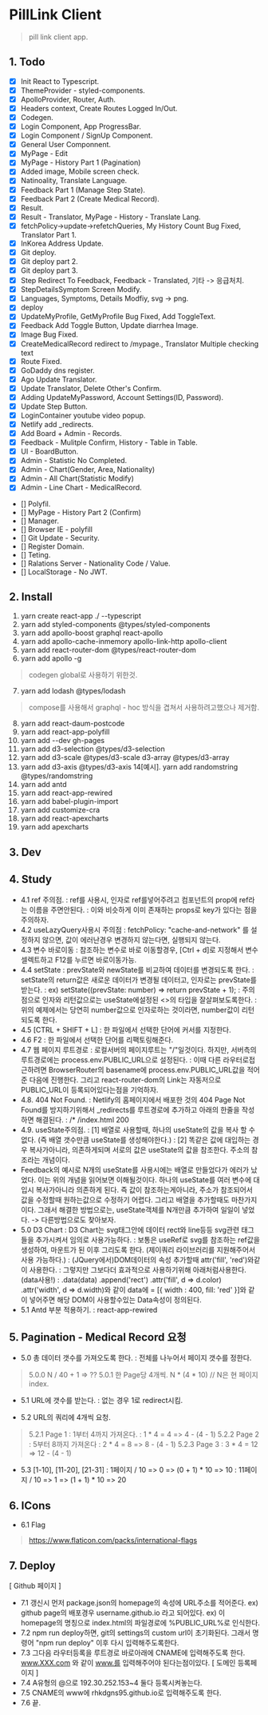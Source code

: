 # PillLink Client
> pill link client app.

## 1. Todo
- [x] Init React to Typescript.
- [x] ThemeProvider - styled-components.
- [x] ApolloProvider, Router, Auth.
- [x] Headers context, Create Routes Logged In/Out.
- [x] Codegen.
- [x] Login Component, App ProgressBar.
- [x] Login Component / SignUp Component.
- [x] General User Componnent.
- [x] MyPage - Edit
- [x] MyPage - History Part 1 (Pagination)
- [x] Added image, Mobile screen check.
- [x] Natinoality, Translate Language.
- [x] Feedback Part 1 (Manage Step State).
- [x] Feedback Part 2 (Create Medical Record).
- [X] Result.
- [x] Result - Translator, MyPage - History - Translate Lang.
- [x] fetchPolicy->update->refetchQueries, My History Count Bug Fixed, Translator Part 1.
- [x] InKorea Address Update.
- [x] Git deploy.
- [x] Git deploy part 2.
- [x] Git deploy part 3.
- [x] Step Redirect To Feedback, Feedback - Translated, 기타 -> 응급처치.
- [x] StepDetailsSymptom Screen Modify.
- [x] Languages, Symptoms, Details Modfiy, svg -> png.
- [x] deploy
- [x] UpdateMyProfile, GetMyProfile Bug Fixed, Add ToggleText.
- [x] Feedback Add Toggle Button, Update diarrhea Image.
- [x] Image Bug Fixed.
- [x] CreateMedicalRecord redirect to /mypage., Translator Multiple checking text
- [x] Route Fixed.
- [x] GoDaddy dns register.
- [x] Ago Update Translator.
- [x] Update Translator, Delete Other's Confirm.
- [x] Adding UpdateMyPassword, Account Settings(ID, Password).
- [x] Update Step Button.
- [x] LoginContainer youtube video popup.
- [x] Netlify add _redirects.
- [x] Add Board + Admin - Records.
- [x] Feedback - Mulitple Confirm, History - Table in Table.
- [x] UI - BoardButton. 
- [x] Admin - Statistic No Completed.
- [x] Admin - Chart(Gender, Area, Nationality)
- [x] Admin - All Chart(Statistic Modify)
- [x] Admin - Line Chart - MedicalRecord.
- [] Polyfil.
- [] MyPage - History Part 2 (Confirm)
- [] Manager.
- [] Browser IE - polyfill
- [] Git Update - Security.
- [] Register Domain.
- [] Teting.
- [] Ralations Server - Nationality Code / Value.
- [] LocalStorage - No JWT.

## 2. Install
1. yarn create react-app ./ --typescript
2. yarn add styled-components @types/styled-components
3. yarn add apollo-boost graphql react-apollo 
4. yarn add apollo-cache-inmemory apollo-link-http apollo-client
5. yarn add react-router-dom @types/react-router-dom
6. yarn add apollo -g
> codegen global로 사용하기 위한것.
7. yarn add lodash @types/lodash
> compose를 사용해서 graphql - hoc 방식을 겹쳐서 사용하려고했으나 제거함.
8. yarn add react-daum-postcode
9. yarn add react-app-polyfill
10. yarn add --dev gh-pages
11. yarn add d3-selection @types/d3-selection
12. yarn add d3-scale @types/d3-scale d3-array @types/d3-array 
13. yarn add d3-axis @types/d3-axis
14[예시]. yarn add randomstring @types/randomstring
15. yarn add antd
16. yarn add react-app-rewired
17. yarn add babel-plugin-import
18. yarn add customize-cra
19. yarn add react-apexcharts
20. yarn add apexcharts

## 3. Dev


## 4. Study
- 4.1 ref 주의점.
: ref를 사용시, 인자로 ref를넣어주려고 컴포넌트의 prop에 ref라는 이름을 주면안된다.
: 이와 비슷하게 이미 존재하는 props로 key가 있다는 점을 주의하자.
- 4.2 useLazyQuery사용시 주의점
: fetchPolicy: "cache-and-network" 를 설정하지 않으면, 값이 에러난경우 변경하지 않는다면, 실행되지 않는다.
- 4.3 변수 바로이동
: 참조하는 변수로 바로 이동할경우, [Ctrl + d]로 지정해서 변수 셀렉트하고 F12를 누르면 바로이동가능.
- 4.4 setState
: prevState와 newState를 비교하여 데이터를 변경되도록 한다.
: setState의 return값은 새로운 데이터가 변경될 데이터고, 인자로는 prevState를 받는다.
: ex) setState((prevState: number) => return prevState + 1); 
: 주의점으로 인자와 리턴값으로는 useState에설정된 <>의 타입을 잘살펴보도록한다.
: 위의 예제에서는 당연히 number값으로 인자로하는 것이라면, number값이 리턴되도록 한다.
- 4.5 [CTRL + SHIFT + L]
: 한 파일에서 선택한 단어에 커서를 지정한다.
- 4.6 F2
: 한 파일에서 선택한 단어를 리팩토링해준다.
- 4.7 웹 페이지 루트경로
: 로컬서버의 페이지루트는 "/"일것이다. 하지만, 서버측의 루트경로에는 process.env.PUBLIC_URL으로 설정된다.
: 이때 다른 라우터로접근하려면 BrowserRouter의 basename에 process.env.PUBLIC_URL값을 적어준 다음에 진행한다. 그리고 react-router-dom의 Link는 자동저으로 PUBLIC_URL이 등록되어있다는점을 기억하자.
- 4.8. 404 Not Found.
: Netlify의 홈페이지에서 배포한 것의 404 Page Not Found를 방지하기위해서 _redirects를 루트경로에 추가하고 아래의 한줄을 작성하면 해결된다.
: /*    /index.html   200
- 4.9. useState주의점.
: [1] 배열로 사용할때, 하나의 useState의 값을 복사 할 수 없다. 
  (즉 배열 갯수만큼 useState를 생성해야한다.)
: [2] 똑같은 값에 대입하는 경우 복사가아니라, 의존하게되며 서로의 값은 useState의 값을 참조한다. 주소의 참조라는 개념이다.
- Feedback의 예시로 N개의 useState를 사용시에는 배열로 만들었다가 에러가 났었다. 이는 위의 개념을 읽어보면 이해될것이다. 하나의 useState를 여러 변수에 대입시 복사가아니라 의존하게 된다. 즉 값이 참조하는게아니라, 주소가 참조되어서 값을 수정할때 원하는값으로 수정하기 어렵다. 그리고 배열을 추가할때도 마찬가지이다. 그래서 해결한 방법으로는, useState객체를 N개만큼 추가하여 일일이 넣었다. -> 다른방법으로도 찾아보자.
- 5.0 D3 Chart
: D3 Chart는 svg태그안에 데이터 rect와 line등등 svg관련 태그들을 추가시켜서 임의로 사용가능하다. 
: 보통은 useRef로 svg를 참조하는 ref값을 생성하여, 마운트가 된 이후 그리도록 한다. (제이쿼리 라이브러리를 지원해주어서 사용 가능하다.)
: (JQuery에서)DOM데이터의 속성 추가할때 attr('fill', 'red')와같이 사용한다.
: 그렇지만 그보다더 효과적으로 사용하기위해 아래처럼사용한다.(data사용!)
: .data(data) .append('rect') .attr('fill', d => d.color) .attr('width', d => d.width)와 같이 data에 = [{ width : 400, fill: 'red' }]와 같이 넣어주면 해당 DOM이 사용할수있는 Data속성이 정의된다. 
- 5.1 Antd 부분 적용하기.
: react-app-rewired

## 5. Pagination - Medical Record 요청
- 5.0 총 데이터 갯수를 가져오도록 한다.
: 전체를 나누어서 페이지 갯수를 정한다. 
> 5.0.0 N / 40 + 1 =>  ??
> 5.0.1 한 Page당 4개씩. N * (4 * 10) // N은 현 페이지 index.

- 5.1 URL에 갯수를 받는다.
: 없는 경우 1로 redirect시킴.

- 5.2 URL의 쿼리에 4개씩 요청.
> 5.2.1 Page 1
: 1부터 4까지 가져온다. 
: 1 * 4 = 4 => 4 - (4 - 1)
> 5.2.2 Page 2
: 5부터 8까지 가져온다
: 2 * 4 = 8 => 8 - (4 - 1)
> 5.2.3 Page 3
: 3 * 4 = 12 => 12 - (4 - 1)

- 5.3 [1-10], [11-20], [21-31] 
: 1페이지 / 10 => 0 => (0 + 1) * 10 => 10
: 11페이지 / 10 => 1 => (1 + 1) * 10 => 20

## 6. ICons
- 6.1 Flag
> https://www.flaticon.com/packs/international-flags

## 7. Deploy
[ Github 페이지 ]
- 7.1 갱신시 먼저 package.json의 homepage의 속성에 URL주소를 적어준다.
ex) github page의 배포경우 username.github.io 라고 되어있다.
ex) 이 homepage의 명칭으로 index.html의 파일경로에 %PUBLIC_URL%로 인식한다.
- 7.2 npm run deploy하면, git의 settings의 custom url이 초기화된다. 그래서 명령어 "npm run deploy" 이후 다시 입력해주도록한다.
- 7.3 그다음 라우터등록을 루트경로 바로아래에 CNAME에 입력해주도록 한다. www.XXX.com 와 같이 www.를 입력해주어야 된다는점이있다.
[ 도메인 등록페이지 ]
- 7.4 A유형의 @으로 192.30.252.153~4 둘다 등록시켜놓는다.
- 7.5 CNAME의 www에 rhkdgns95.github.io로 입력해주도록 한다.
- 7.6 끝.

<!-- 
This project was bootstrapped with [Create React App](https://github.com/facebook/create-react-app).

## Available Scripts

In the project directory, you can run:

### `yarn start`

Runs the app in the development mode.<br />
Open [http://localhost:3000](http://localhost:3000) to view it in the browser.

The page will reload if you make edits.<br />
You will also see any lint errors in the console.

### `yarn test`

Launches the test runner in the interactive watch mode.<br />
See the section about [running tests](https://facebook.github.io/create-react-app/docs/running-tests) for more information.

### `yarn build`

Builds the app for production to the `build` folder.<br />
It correctly bundles React in production mode and optimizes the build for the best performance.

The build is minified and the filenames include the hashes.<br />
Your app is ready to be deployed!

See the section about [deployment](https://facebook.github.io/create-react-app/docs/deployment) for more information.

### `yarn eject`

**Note: this is a one-way operation. Once you `eject`, you can’t go back!**

If you aren’t satisfied with the build tool and configuration choices, you can `eject` at any time. This command will remove the single build dependency from your project.

Instead, it will copy all the configuration files and the transitive dependencies (Webpack, Babel, ESLint, etc) right into your project so you have full control over them. All of the commands except `eject` will still work, but they will point to the copied scripts so you can tweak them. At this point you’re on your own.

You don’t have to ever use `eject`. The curated feature set is suitable for small and middle deployments, and you shouldn’t feel obligated to use this feature. However we understand that this tool wouldn’t be useful if you couldn’t customize it when you are ready for it.

## Learn More

You can learn more in the [Create React App documentation](https://facebook.github.io/create-react-app/docs/getting-started).

To learn React, check out the [React documentation](https://reactjs.org/). -->
